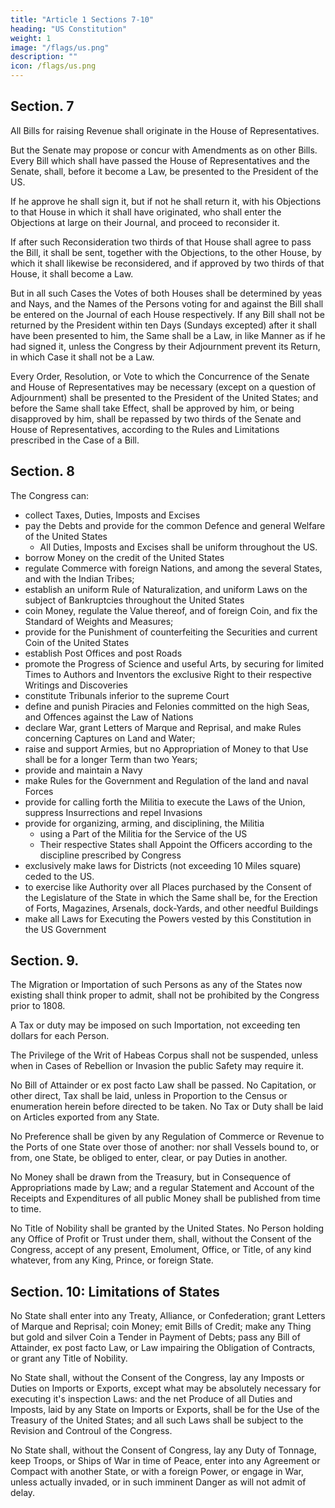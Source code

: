 ```yaml
---
title: "Article 1 Sections 7-10"
heading: "US Constitution"
weight: 1
image: "/flags/us.png"
description: ""
icon: /flags/us.png
---
```


## Section. 7

All Bills for raising Revenue shall originate in the House of Representatives.

But the Senate may propose or concur with Amendments as on other Bills. Every Bill which shall have passed the House of Representatives and the Senate, shall, before it become a Law, be presented to the President of the US.

If he approve he shall sign it, but if not he shall return it, with his Objections to that House in which it shall have originated, who shall enter the Objections at large on their Journal, and proceed to reconsider it.

If after such Reconsideration two thirds of that House shall agree to pass the Bill, it shall be sent, together with the Objections, to the other House, by which it shall likewise be reconsidered, and if approved by two thirds of that House, it shall become a Law. 

But in all such Cases the Votes of both Houses shall be determined by yeas and Nays, and the Names of the Persons voting for and against the Bill shall be entered on the Journal of each House respectively. If any Bill shall not be returned by the President within ten Days (Sundays excepted) after it shall have been presented to him, the Same shall be a Law, in like Manner as if he had signed it, unless the Congress by their Adjournment prevent its Return, in which Case it shall not be a Law.

Every Order, Resolution, or Vote to which the Concurrence of the Senate and House of Representatives may be necessary (except on a question of Adjournment) shall be presented to the President of the United States; and before the Same shall take Effect, shall be approved by him, or being disapproved by him, shall be repassed by two thirds of the Senate and House of Representatives, according to the Rules and Limitations prescribed in the Case of a Bill.


## Section. 8

The Congress can:
- collect Taxes, Duties, Imposts and Excises
- pay the Debts and provide for the common Defence and general Welfare of the United States
  - All Duties, Imposts and Excises shall be uniform throughout the US. 
- borrow Money on the credit of the United States
- regulate Commerce with foreign Nations, and among the several States, and with the Indian Tribes; 
- establish an uniform Rule of Naturalization, and uniform Laws on the subject of Bankruptcies throughout the United States
- coin Money, regulate the Value thereof, and of foreign Coin, and fix the Standard of Weights and Measures; 
- provide for the Punishment of counterfeiting the Securities and current Coin of the United States
- establish Post Offices and post Roads
- promote the Progress of Science and useful Arts, by securing for limited Times to Authors and Inventors the exclusive Right to their respective Writings and Discoveries
- constitute Tribunals inferior to the supreme Court
- define and punish Piracies and Felonies committed on the high Seas, and Offences against the Law of Nations
- declare War, grant Letters of Marque and Reprisal, and make Rules concerning Captures on Land and Water; 
- raise and support Armies, but no Appropriation of Money to that Use shall be for a longer Term than two Years; 
- provide and maintain a Navy
- make Rules for the Government and Regulation of the land and naval Forces
- provide for calling forth the Militia to execute the Laws of the Union, suppress Insurrections and repel Invasions
- provide for organizing, arming, and disciplining, the Militia
  - using a Part of the Militia for the Service of the US
  - Their respective States shall Appoint the Officers <!-- , and the Authority of training the Militia --> according to the discipline prescribed by Congress
- exclusively make laws for Districts (not exceeding 10 Miles square) ceded to the US. <!-- by Cession of particular States, and the Acceptance of Congress, become the Seat of the Government of the United States, and  -->
- to exercise like Authority over all Places purchased by the Consent of the Legislature of the State in which the Same shall be, for the Erection of Forts, Magazines, Arsenals, dock-Yards, and other needful Buildings
- make all Laws for Executing the Powers vested by this Constitution in the US Government


## Section. 9.

The Migration or Importation of such Persons as any of the States now existing shall think proper to admit, shall not be prohibited by the Congress prior to 1808. 

A Tax or duty may be imposed on such Importation, not exceeding ten dollars for each Person.

The Privilege of the Writ of Habeas Corpus shall not be suspended, unless when in Cases of Rebellion or Invasion the public Safety may require it. 

No Bill of Attainder or ex post facto Law shall be passed. No Capitation, or other direct, Tax shall be laid, unless in Proportion to the Census or enumeration herein before directed to be taken. No Tax or Duty shall be laid on Articles exported from any State. 

No Preference shall be given by any Regulation of Commerce or Revenue to the Ports of one State over those of another: nor shall Vessels bound to, or from, one State, be obliged to enter, clear, or pay Duties in another. 

No Money shall be drawn from the Treasury, but in Consequence of Appropriations made by Law; and a regular Statement and Account of the Receipts and Expenditures of all public Money shall be published from time to time. 

No Title of Nobility shall be granted by the United States. No Person holding any Office of Profit or Trust under them, shall, without the Consent of the Congress, accept of any present, Emolument, Office, or Title, of any kind whatever, from any King, Prince, or foreign State. 


## Section. 10: Limitations of States

No State shall enter into any Treaty, Alliance, or Confederation; grant Letters of Marque and Reprisal; coin Money; emit Bills of Credit; make any Thing but gold and silver Coin a Tender in Payment of Debts; pass any Bill of Attainder, ex post facto Law, or Law impairing the Obligation of Contracts, or grant any Title of Nobility. 

No State shall, without the Consent of the Congress, lay any Imposts or Duties on Imports or Exports, except what may be absolutely necessary for executing it's inspection Laws: and the net Produce of all Duties and Imposts, laid by any State on Imports or Exports, shall be for the Use of the Treasury of the United States; and all such Laws shall be subject to the Revision and Controul of the Congress.

No State shall, without the Consent of Congress, lay any Duty of Tonnage, keep Troops, or Ships of War in time of Peace, enter into any Agreement or Compact with another State, or with a foreign Power, or engage in War, unless actually invaded, or in such imminent Danger as will not admit of delay. 
